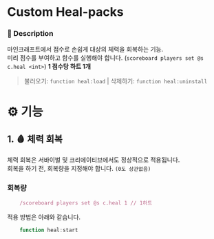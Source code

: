 # Custom Heal-packs

### 📖 Description

마인크래프트에서 점수로 손쉽게 대상의 체력을 회복하는 기능.  
미리 점수를 부여하고 함수를 실행해야 합니다. (`scoreboard players set @s c.heal <int>`) **1 점수당 하트 1개**

> 불러오기: `function heal:load` | 삭제하기: `function heal:uninstall`

# ⚙️ 기능

## 1. 🩸 체력 회복

체력 회복은 서바이벌 및 크리에이티브에서도 정상적으로 적용됩니다.  
회복을 하기 전, 회복량을 지정해야 합니다. `(0도 상관없음)`

### 회복량

```javascript
    /scoreboard players set @s c.heal 1 // 1하트
```

적용 방법은 아래와 같습니다.

```javascript
    function heal:start
```
